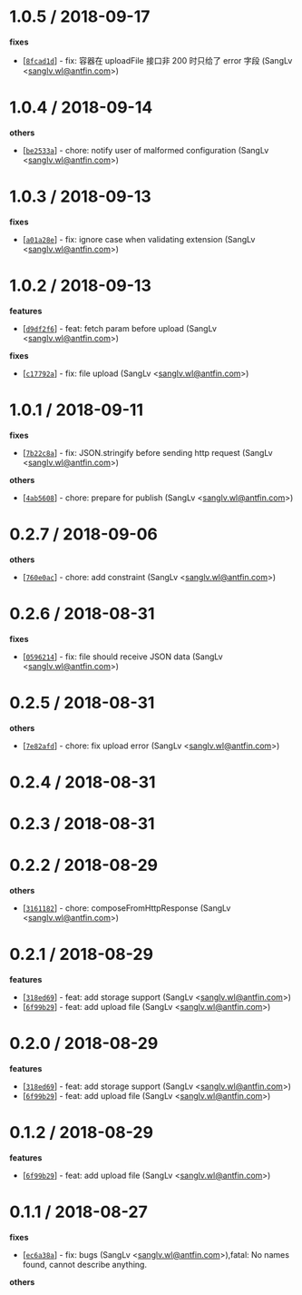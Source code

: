 
1.0.5 / 2018-09-17
==================

**fixes**
  * [[`8fcad1d`](http://gitlab.alipay-inc.com/basement-cloud/miniapp-js-sdk/commit/8fcad1d8003e21336889b4249eca2f943f544f92)] - fix: 容器在 uploadFile 接口非 200 时只给了 error 字段 (SangLv <<sanglv.wl@antfin.com>>)

1.0.4 / 2018-09-14
==================

**others**
  * [[`be2533a`](http://gitlab.alipay-inc.com/basement-cloud/miniapp-js-sdk/commit/be2533abdace6933c623fe1c3dcb45c00d4ee4a9)] - chore: notify user of malformed configuration (SangLv <<sanglv.wl@antfin.com>>)

1.0.3 / 2018-09-13
==================

**fixes**
  * [[`a01a28e`](http://gitlab.alipay-inc.com/basement-cloud/miniapp-js-sdk/commit/a01a28e4c7b4fba6273fe048cbdd36362c72702e)] - fix: ignore case when validating extension (SangLv <<sanglv.wl@antfin.com>>)

1.0.2 / 2018-09-13
==================

**features**
  * [[`d9df2f6`](http://gitlab.alipay-inc.com/basement-cloud/miniapp-js-sdk/commit/d9df2f636d562ae445718e2435a0cf002106de83)] - feat: fetch param before upload (SangLv <<sanglv.wl@antfin.com>>)

**fixes**
  * [[`c17792a`](http://gitlab.alipay-inc.com/basement-cloud/miniapp-js-sdk/commit/c17792a4d2ed87abf5fdfe4358d29cb57e5954e5)] - fix: file upload (SangLv <<sanglv.wl@antfin.com>>)

1.0.1 / 2018-09-11
==================

**fixes**
  * [[`7b22c8a`](http://gitlab.alipay-inc.com/basement-cloud/miniapp-js-sdk/commit/7b22c8a71446cdf5f8588f95d5ebe2b6a8d375e5)] - fix: JSON.stringify before sending http request (SangLv <<sanglv.wl@antfin.com>>)

**others**
  * [[`4ab5608`](http://gitlab.alipay-inc.com/basement-cloud/miniapp-js-sdk/commit/4ab56082cebbe1b1cd3b20715d358c87ca174995)] - chore: prepare for publish (SangLv <<sanglv.wl@antfin.com>>)

0.2.7 / 2018-09-06
==================

**others**
  * [[`760e0ac`](http://gitlab.alipay-inc.com/basement-cloud/miniapp-js-sdk/commit/760e0acfbb1da35dcdf21ae97bbb9774fb4d559a)] - chore: add constraint (SangLv <<sanglv.wl@antfin.com>>)

0.2.6 / 2018-08-31
==================

**fixes**
  * [[`0596214`](http://gitlab.alipay-inc.com/basement-cloud/miniapp-js-sdk/commit/0596214ca7ce736d44454badd93522e7fa5fc04f)] - fix: file should receive JSON data (SangLv <<sanglv.wl@antfin.com>>)

0.2.5 / 2018-08-31
==================

**others**
  * [[`7e82afd`](http://gitlab.alipay-inc.com/basement-cloud/miniapp-js-sdk/commit/7e82afd70ae88e09bdd5c2ef36faed5af81a3148)] - chore: fix upload error (SangLv <<sanglv.wl@antfin.com>>)

0.2.4 / 2018-08-31
==================

0.2.3 / 2018-08-31
==================

0.2.2 / 2018-08-29
==================

**others**
  * [[`3161182`](http://gitlab.alipay-inc.com/basement-cloud/miniapp-js-sdk/commit/31611820468d4b521736960487c3b0f6cecc35eb)] - chore: composeFromHttpResponse (SangLv <<sanglv.wl@antfin.com>>)

0.2.1 / 2018-08-29
==================

**features**
  * [[`318ed69`](http://gitlab.alipay-inc.com/basement-cloud/miniapp-js-sdk/commit/318ed6970f03dd61efc182dd937cf925d186bcc4)] - feat: add storage support (SangLv <<sanglv.wl@antfin.com>>)
  * [[`6f99b29`](http://gitlab.alipay-inc.com/basement-cloud/miniapp-js-sdk/commit/6f99b296496ba3c38c407fa86a23c0f27aaa1ecc)] - feat: add upload file (SangLv <<sanglv.wl@antfin.com>>)

0.2.0 / 2018-08-29
==================

**features**
  * [[`318ed69`](http://gitlab.alipay-inc.com/basement-cloud/miniapp-js-sdk/commit/318ed6970f03dd61efc182dd937cf925d186bcc4)] - feat: add storage support (SangLv <<sanglv.wl@antfin.com>>)
  * [[`6f99b29`](http://gitlab.alipay-inc.com/basement-cloud/miniapp-js-sdk/commit/6f99b296496ba3c38c407fa86a23c0f27aaa1ecc)] - feat: add upload file (SangLv <<sanglv.wl@antfin.com>>)

0.1.2 / 2018-08-29
==================

**features**
  * [[`6f99b29`](http://gitlab.alipay-inc.com/basement-cloud/miniapp-js-sdk/commit/6f99b296496ba3c38c407fa86a23c0f27aaa1ecc)] - feat: add upload file (SangLv <<sanglv.wl@antfin.com>>)

0.1.1 / 2018-08-27
==================

**fixes**
  * [[`ec6a38a`](http://gitlab.alipay-inc.com/basement-cloud/miniapp-js-sdk/commit/ec6a38a1d73b429e6bddc40d045e5224c41151ea)] - fix: bugs (SangLv <<sanglv.wl@antfin.com>>),fatal: No names found, cannot describe anything.

**others**

